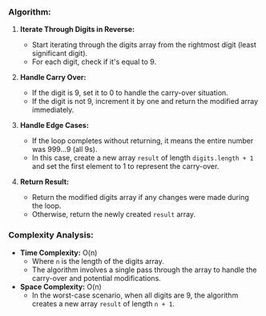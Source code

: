 ### Algorithm:
1. **Iterate Through Digits in Reverse:**
   - Start iterating through the digits array from the rightmost digit (least significant digit).
   - For each digit, check if it's equal to 9.

2. **Handle Carry Over:**
   - If the digit is 9, set it to 0 to handle the carry-over situation.
   - If the digit is not 9, increment it by one and return the modified array immediately.

3. **Handle Edge Cases:**
   - If the loop completes without returning, it means the entire number was 999...9 (all 9s).
   - In this case, create a new array `result` of length `digits.length + 1` and set the first element to 1 to represent the carry-over.

4. **Return Result:**
   - Return the modified digits array if any changes were made during the loop.
   - Otherwise, return the newly created `result` array.

### Complexity Analysis:
- **Time Complexity:** O(n)
  - Where `n` is the length of the digits array.
  - The algorithm involves a single pass through the array to handle the carry-over and potential modifications.
- **Space Complexity:** O(n)
  - In the worst-case scenario, when all digits are 9, the algorithm creates a new array `result` of length `n + 1`.
